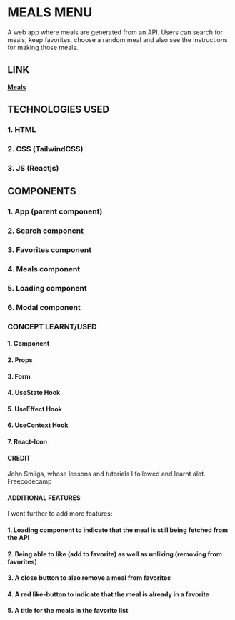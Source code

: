# MEALS MENU
A web app where meals are generated from an API.
Users can search for meals, keep favorites, choose a random meal and also see the instructions for making those meals. 

## LINK
**[Meals](https://5hz2g9.csb.app/)**

## TECHNOLOGIES USED
### 1. HTML
### 2. CSS (TailwindCSS)
### 3. JS (Reactjs)

## COMPONENTS
### 1. App (parent component)
### 2. Search component
### 3. Favorites component
### 4. Meals component
### 5. Loading component
### 6. Modal component

### CONCEPT LEARNT/USED
#### 1. Component
#### 2. Props
#### 3. Form
#### 4. UseState Hook
#### 5. UseEffect Hook
#### 6. UseContext Hook
#### 7. React-Icon

#### CREDIT
John Smilga, whose lessons and tutorials I followed and learnt alot.
Freecodecamp

#### ADDITIONAL FEATURES
I went further to add more features:
#### 1. Loading component to indicate that the meal is still being fetched from the API
#### 2. Being able to like (add to favorite) as well as unliking (removing from favorites)
#### 3. A close button to also remove a meal from favorites
#### 4. A red like-button to indicate that the meal is already in a favorite
#### 5. A title for the meals in the favorite list